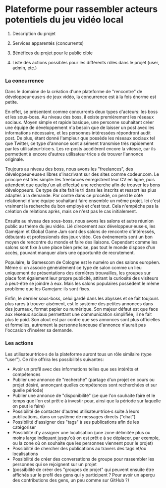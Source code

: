 # Plateforme pour rassembler acteurs potentiels du jeu vidéo local

1. Description du projet


2. Services apparentés (concurrents)


3. Bénéfices du projet pour le public cible


4. Liste des actions possibles pour les différents rôles dans le projet (user, admin, etc.)

### La concurrence
Dans le domaine de la création d'une plateforme de "rencontre" de développeur·euse·s de jeux vidéo, la concurrence est à la fois énorme est petite.

En effet, se présentent comme concurrents deux types d'acteurs: les boss et les sous-boss.
Au niveau des boss, il existe premièrement les réseaux sociaux. 
Moyen simple et rapide basique, une personne souhaitant créer une équipe de développement n'a besoin que de laisser un post avec les informations nécessaire, et les personnes intéressées répondront audit post. De plus, étant donné l'ampleur que possède les réseaux sociaux tel que Twitter, ce type d'annonce sont aisément transmise très rapidement par les utilisateur·trice·s. Les re-posts accélèrent encore la vitesse, car ils permettent à encore d'autres utilisateur·trice·s de trouver l'annonce originale.

Toujours au niveau des boss, nous avons les "freelances", des développeur·euse·s libres s'inscrivant sur des sites comme codeur.com. Le principe est très simple: les freelances enregistrent leur CV en ligne, puis attendent que quelqu'un ait effectué une recherche afin de trouver les bons développeurs. Ce type de site fait le tri dans les inscrits et ressort les plus adaptés à la demande. Par contre dans ce procédé, on perd le côté relationnel d'une équipe souhaitant faire ensemble un même projet. Ici c'est vraiment la recherche du bon employé et c'est tout. Cela n'empêche pas la création de relations après, mais ce n'est pas le cas initialement.

Ensuite au niveau des sous-boss, nous avons les salons et autre réunion public au thème du jeu vidéo.
Lié direcement aux développeur·euse·s, les Gamejam et Global Game Jam sont des salons de rencontre d'intéressés, débutants et professionels des jeux vidéo. Ces événements sont un bon moyen de rencontre du monde et faire des liaisons. Cependant comme les salons sont fixe à une place bien précise, pas tout le monde dispose d'un accès, pouvant manquer alors une opportunité de recrutement.

Populaire, la Gamescom de Cologne est le numéro un des salons européen. Même si on associe généralement ce type de salon comme un lieu uniquement de présentations des dernières trouvailles, les groupes sur place font également leur propre publicité, attirant la curiosité des visiteurs à peut-être se joindre à eux. Mais les salons populaires possèdent le même problème que les Gamejam: ils sont fixes.

Enfin, le dernier sous-boss, celui gardé dans les abysses et se fait toujours plus rares à trouver aisément, est le système des petites annonces dans des journaux, format papier ou numérique. Son majeur défaut est que face aux réseaux sociaux permettant une communication simplifiée, il ne fait plus le poid. Son atout est par contre que ses annonces sont plus officielles et formelles, autrement la personne lanceuse d'annonce n'aurait pas l'occasion d'insérer sa demande.

### Les actions
Les utilisateur·trice·s de la plateforme auront tous un rôle similaire (type "user"). Ce rôle offrira les possibilités suivantes:
- Avoir un profil avec des informations telles que ses intérêts et compétences
- Publier une annonce de "recherche" (partage d'un projet en cours ou projet désiré, annonçant quelles compétences sont recherchées et sur quelle période)
- Publier une annonce de "disponibilité" (ce que l'on souhaite faire et le temps que l'on est prêt·e à investir pour, ainsi que la période sur laquelle on peut le faire)
- Possibilité de contacter d'autres utilisateur·trice·s suite à leurs publications, dans un système de messages directs ("chat")
- Possibilité d'assigner des "tags" à ses publications afin de les catégoriser
- Possibilité d'y assigner une localisation (une zone délimitée plus ou moins large indiquant jusqu'où on est prêt·e à se déplacer, par exemple, ou la zone où on souhaite que les personnes viennent pour le projet)
- Possibilité de chercher des publications au travers des tags et/ou localisations
- Possibilité de créer des conversations de groupe pour rassembler les personnes qui se rejoignent sur un projet
- (possibilité de créer des "groupes de projet" qui peuvent ensuite être affichés sur le profil des gens qui y participent ? Pour avoir un aperçu des contributions des gens, un peu comme sur GitHub ?)
